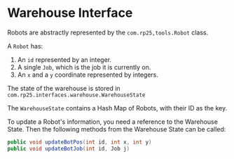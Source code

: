 # Warehouse Interface

Robots are abstractly represented by the `com.rp25,tools.Robot` class. 

A `Robot` has:
1. An `id` represented by an integer.
2. A single `Job`, which is the job it is currently on.
3. An `x` and a `y` coordinate represented by integers.

The state of the warehouse is stored in `com.rp25.interfaces.warehouse.WarehouseState`

The `WarehouseState` contains a Hash Map of Robots, with their ID as the key.

To update a Robot's information, you need a reference to the Warehouse State. Then the following methods from the Warehouse State can be called:
```java
public void updateBotPos(int id, int x, int y)
public void updateBotJob(int id, Job j)
```
